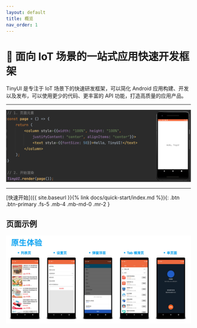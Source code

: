 ```yaml
---
layout: default
title: 概览
nav_order: 1
---
```


# 🚀 **面向 IoT 场景的一站式应用快速开发框架**

TinyUI 是专注于 IoT 场景下的快速研发框架，可以简化 Android 应用构建、开发以及发布，可以使用更少的代码、更丰富的 API 功能，打造高质量的应用产品。

------

<img src="/assets/images/tinyui_hello.png"/>

------

[快速开始]({{ site.baseurl }}{% link docs/quick-start/index.md %}){: .btn .btn-primary .fs-5 .mb-4 .mb-md-0 .mr-2 }

## 页面示例
<img src="/assets/images/tinyui_preview.png"/>
